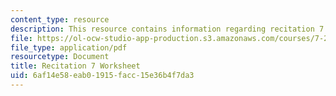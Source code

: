 ```yaml
---
content_type: resource
description: This resource contains information regarding recitation 7 worksheet
file: https://ol-ocw-studio-app-production.s3.amazonaws.com/courses/7-29j-cellular-neurobiology-spring-2012/6af14e58eab01915facc15e36b4f7da3_MIT7_29JS12_Recitation7.pdf
file_type: application/pdf
resourcetype: Document
title: Recitation 7 Worksheet
uid: 6af14e58-eab0-1915-facc-15e36b4f7da3
---
```

